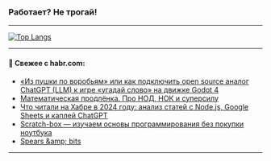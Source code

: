 ### Работает? Не трогай!

---
<!--
#### 🛠️ Technical stack:

![Java](https://img.shields.io/badge/Java-informational?logo=Oracle&style=flat&logoColor=white&color=FF4500)
![Kotlin](https://img.shields.io/badge/Kotlin-informational?logo=Kotlin&style=flat&logoColor=white&color=774D97)
![TS](https://img.shields.io/badge/TypeScript-informational?logo=typeScript&style=flat&logoColor=black&color=017acc)
![Python](https://img.shields.io/badge/Python-informational?logo=Python&style=flat&logoColor=black&color=ffdd54) <br>
![Spring](https://img.shields.io/badge/Spring-informational?logo=Spring&style=flat&logoColor=white&color=6DB33F) 
![SpringBoot](https://img.shields.io/badge/SpringBoot-informational?logo=SpringBoot&style=flat&logoColor=white&color=6DB33F)
![Nest](https://img.shields.io/badge/NestJS-informational?logo=NestJS&style=flat&logoColor=white&color=E0234E) 
![NodeJS](https://img.shields.io/badge/NodeJS-informational?logo=node.js&style=flat&logoColor=white&color=70A760)<br>
![PostgreSQL](https://img.shields.io/badge/PostgreSQL-informational?logo=PostgreSQL&style=flat&logoColor=white&color=DAA520)
![MongoDB](https://img.shields.io/badge/MongoDB-informational?logo=MongoDB&style=flat&logoColor=white&color=870000)
![Apache](https://img.shields.io/badge/Apache-informational?logo=apache&style=flat&logoColor=white&color=f74e28)

___ 
-->

<!--- #### 🛠️ : --->

[![Top Langs](https://github-readme-stats-82jvfl3w3-advtsettinggmailcoms-projects.vercel.app/api/top-langs/?username=zloylis&langs_count=10&hide_title=true&title_color=e6edf3&size_weight=0.5&count_weight=0.5&layout=compact&hide_progress=true&hide_border=true&theme=dracula)](https://github.com/zloylis)

<!---


####  :octocat:&nbsp;&nbsp; Статистика:

![GitHub stats](https://github-readme-stats-u2qms2cxw-advtsettinggmailcoms-projects.vercel.app/api?username=zloylis&show_icons=true&hide_border=true&theme=dracula&title_color=e6edf3&include_all_commits=true&count_private=true&hide_rank=false&hide_title=true&rank_icon=github)
-->
---

#### 💬 Свежее с habr.com:

<!-- BLOG-POST-LIST:START -->
- [«Из пушки по воробьям» или как подключить open source аналог ChatGPT &lpar;LLM&rpar; к игре «угадай слово» на движке Godot 4](https://habr.com/ru/articles/867434/?utm_source=habrahabr&utm_medium=rss&utm_campaign=867434)
- [Математическая продлёнка. Про НОД, НОК и суперсилу](https://habr.com/ru/articles/867186/?utm_source=habrahabr&utm_medium=rss&utm_campaign=867186)
- [Что читали на Хабре в 2024 году: анализ статей с Node.js, Google Sheets и каплей ChatGPT](https://habr.com/ru/articles/867068/?utm_source=habrahabr&utm_medium=rss&utm_campaign=867068)
- [Scratch-box — изучаем основы программирования без покупки ноутбука](https://habr.com/ru/articles/867418/?utm_source=habrahabr&utm_medium=rss&utm_campaign=867418)
- [Spears &amp;amp; bits](https://habr.com/ru/articles/867134/?utm_source=habrahabr&utm_medium=rss&utm_campaign=867134)
<!-- BLOG-POST-LIST:END -->

---
